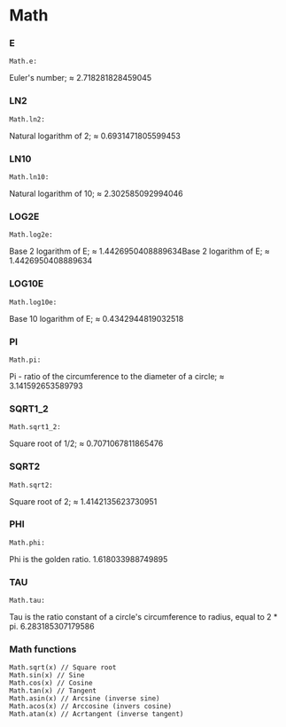 # Math

### E

```
Math.e:
```

Euler's number; ≈ 2.718281828459045

### LN2

```
Math.ln2:
```

Natural logarithm of 2; ≈ 0.6931471805599453

### LN10

```
Math.ln10:
```

Natural logarithm of 10; ≈ 2.302585092994046

### LOG2E

```
Math.log2e:
```

Base 2 logarithm of E; ≈ 1.4426950408889634Base 2 logarithm of E; ≈ 1.4426950408889634

### LOG10E

```
Math.log10e:
```

Base 10 logarithm of E; ≈ 0.4342944819032518

### PI

```
Math.pi:
```

Pi - ratio of the circumference to the diameter of a circle; ≈ 3.141592653589793

### SQRT1_2

```
Math.sqrt1_2:
```

Square root of 1/2; ≈ 0.7071067811865476

### SQRT2

```
Math.sqrt2:
```

Square root of 2; ≈ 1.4142135623730951

### PHI

```
Math.phi:
```

Phi is the golden ratio. 1.618033988749895

### TAU

```
Math.tau:
```

Tau is the ratio constant of a circle's circumference to radius, equal to 2 \* pi. 6.283185307179586

### Math functions

```
Math.sqrt(x) // Square root
Math.sin(x) // Sine
Math.cos(x) // Cosine
Math.tan(x) // Tangent
Math.asin(x) // Arcsine (inverse sine)
Math.acos(x) // Arccosine (invers cosine)
Math.atan(x) // Acrtangent (inverse tangent)
```
